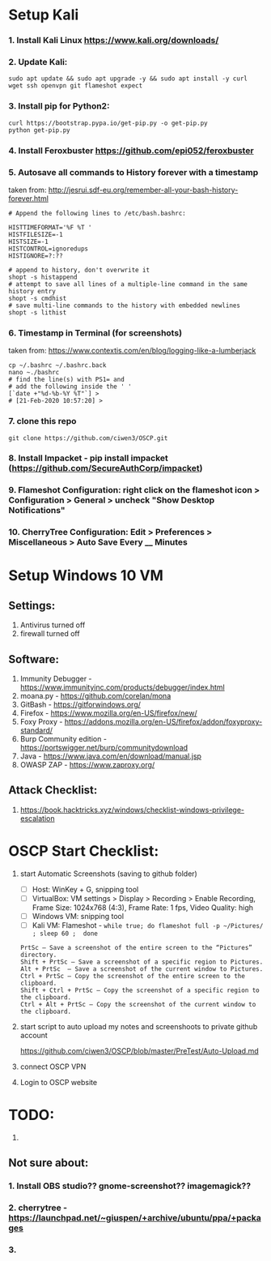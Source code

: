 # Setup Kali

### 1. Install Kali Linux https://www.kali.org/downloads/

### 2. Update Kali: 
```
sudo apt update && sudo apt upgrade -y && sudo apt install -y curl wget ssh openvpn git flameshot expect
```

### 3. Install pip for Python2: 
```
curl https://bootstrap.pypa.io/get-pip.py -o get-pip.py
python get-pip.py
```

### 4. Install Feroxbuster https://github.com/epi052/feroxbuster

### 5. Autosave all commands to History forever with a timestamp
taken from: http://jesrui.sdf-eu.org/remember-all-your-bash-history-forever.html
```
# Append the following lines to /etc/bash.bashrc:

HISTTIMEFORMAT='%F %T '
HISTFILESIZE=-1
HISTSIZE=-1
HISTCONTROL=ignoredups
HISTIGNORE=?:??

# append to history, don't overwrite it
shopt -s histappend                 
# attempt to save all lines of a multiple-line command in the same history entry
shopt -s cmdhist
# save multi-line commands to the history with embedded newlines
shopt -s lithist
```

### 6. Timestamp in Terminal (for screenshots)
taken from: https://www.contextis.com/en/blog/logging-like-a-lumberjack
```
cp ~/.bashrc ~/.bashrc.back
nano ~./bashrc
# find the line(s) with PS1= and 
# add the following inside the ' '
[`date +"%d-%b-%Y %T"`] > 
# [21-Feb-2020 10:57:20] > 
```

### 7. clone this repo 
```
git clone https://github.com/ciwen3/OSCP.git
```

### 8. Install Impacket - pip install impacket (https://github.com/SecureAuthCorp/impacket)

### 9. Flameshot Configuration: right click on the flameshot icon > Configuration > General > uncheck "Show Desktop Notifications"

### 10. CherryTree Configuration: Edit > Preferences > Miscellaneous > Auto Save Every __ Minutes

# Setup Windows 10 VM
## Settings:
1. Antivirus turned off
2. firewall turned off

## Software:
1. Immunity Debugger - https://www.immunityinc.com/products/debugger/index.html
2. moana.py - https://github.com/corelan/mona
3. GitBash - https://gitforwindows.org/
4. Firefox - https://www.mozilla.org/en-US/firefox/new/
5. Foxy Proxy - https://addons.mozilla.org/en-US/firefox/addon/foxyproxy-standard/
6. Burp Community edition - https://portswigger.net/burp/communitydownload
7. Java - https://www.java.com/en/download/manual.jsp
8. OWASP ZAP - https://www.zaproxy.org/

## Attack Checklist:
1. https://book.hacktricks.xyz/windows/checklist-windows-privilege-escalation

# OSCP Start Checklist:
1. start Automatic Screenshots (saving to github folder)
	- [ ] Host: WinKey + G, snipping tool
	- [ ] VirtualBox: VM settings > Display > Recording > Enable Recording, Frame Size: 1024x768 (4:3), Frame Rate: 1 fps, Video Quality: high
	- [ ] Windows VM: snipping tool
	- [ ] Kali VM: Flameshot - ```while true; do flameshot full -p ~/Pictures/ ; sleep 60 ;  done``` 
	
	```
	PrtSc – Save a screenshot of the entire screen to the “Pictures” directory.
	Shift + PrtSc – Save a screenshot of a specific region to Pictures.
	Alt + PrtSc  – Save a screenshot of the current window to Pictures.
	Ctrl + PrtSc – Copy the screenshot of the entire screen to the clipboard.
	Shift + Ctrl + PrtSc – Copy the screenshot of a specific region to the clipboard.
	Ctrl + Alt + PrtSc – Copy the screenshot of the current window to the clipboard.
	```
2. start script to auto upload my notes and screenshoots to private github account

	https://github.com/ciwen3/OSCP/blob/master/PreTest/Auto-Upload.md
3. connect OSCP VPN
4. Login to OSCP website

# TODO:
1. 

## Not sure about:
### 1. Install OBS studio?? gnome-screenshot?? imagemagick??
### 2. cherrytree - https://launchpad.net/~giuspen/+archive/ubuntu/ppa/+packages
### 3. 
